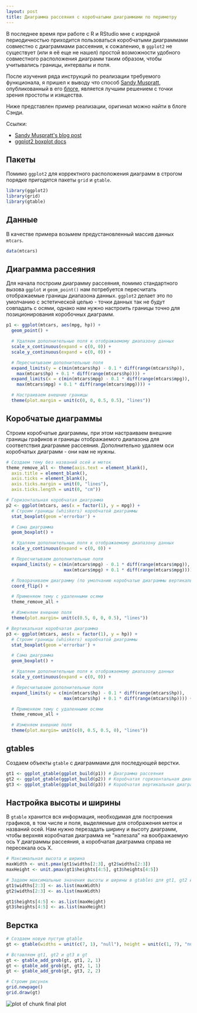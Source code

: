 ```yaml
---
layout: post
title: Диаграмма рассеяния с коробчатыми диаграммами по периметру
---
```


В последнее время при работе с R и RStudio мне с изрядной периодичностью
приходится пользоваться коробчатыми диаграммами совместно с диаграммами
рассеяния, к сожалению, в `ggplot2` не существует (или я её еще не нашел)
простой возможности удобного совместного расположения диаграмм таким образом,
чтобы учитывались границы, интервалы и поля.

После изучения ряда инструкций по реализации требуемого функционала, я пришел к
выводу что способ [Sandy Muspratt][3], опубликованный в его [блоге][1],
является лучшим решением с точки зрения простоты и изящества.

Ниже представлен пример реализации, оригинал можно найти в блоге Сэнди.

Ссылки:

- [Sandy Muspratt's blog post][1]
- [ggplot2 boxplot docs][2]

## Пакеты ##

Помимо `ggplot2` для корректного расположения диаграмм в строгом порядке
пригодятся пакеты `grid` и `gtable`.


```r
library(ggplot2)
library(grid)
library(gtable)
```

## Данные ##

В качестве примера возьмем предустановленный массив данных `mtcars`.


```r
data(mtcars)
```

## Диаграмма рассеяния ##

Для начала построим диаграмму рассеяния, помимо стандартного вызова `ggplot` и
`geom_point()` нам потребуется пересчитать отображаемые границы диапазона
данных. `ggplot2` делает это по умолчанию с эстетической целью - точки данных
так не будут совпадать с осями, однако нам нужно настроить границы точно для
позиционирования коробочных диаграмм.


```r
p1 <- ggplot(mtcars, aes(mpg, hp)) +
  geom_point() +

  # Удаляем дополнительные поля к отображаемому диапазону данных
  scale_x_continuous(expand = c(0, 0)) +
  scale_y_continuous(expand = c(0, 0)) +

  # Пересчитываем дополнительные поля
  expand_limits(y = c(min(mtcars$hp) - 0.1 * diff(range(mtcars$hp)),
    max(mtcars$hp) + 0.1 * diff(range(mtcars$hp)))) +
  expand_limits(x = c(min(mtcars$mpg) - 0.1 * diff(range(mtcars$mpg)),
    max(mtcars$mpg) + 0.1 * diff(range(mtcars$mpg)))) +

  # Настраиваем внешние границы
  theme(plot.margin = unit(c(0, 0, 0.5, 0.5), "lines"))
```

## Коробчатые диаграммы ##

Строим коробчатые диаграммы, при этом настраиваем внешние границы графиков и
границы отображаемого диапазона для соответствия диаграмме рассеяния.
Дополнительно удаляем оси коробчатых диаграмм - они нам не нужны.


```r
# Создаем тему без названий осей и меток
theme_remove_all <- theme(axis.text = element_blank(),
  axis.title = element_blank(),
  axis.ticks = element_blank(),
  axis.ticks.margin = unit(0, "lines"),
  axis.ticks.length = unit(0, "cm"))

# Горизонтальная коробчатая диаграмма
p2 <- ggplot(mtcars, aes(x = factor(1), y = mpg)) +
  # Строим границы (whiskers) коробчатой диаграммы
  stat_boxplot(geom ='errorbar') +

  # Сама диаграмма
  geom_boxplot() +

  # Удаляем дополнительные поля к отображаемому диапазону данных
  scale_y_continuous(expand = c(0, 0)) +

  # Пересчитываем дополнительные поля
  expand_limits(y = c(min(mtcars$mpg) - 0.1 * diff(range(mtcars$mpg)),
                      max(mtcars$mpg) + 0.1 * diff(range(mtcars$mpg)))) +

  # Поворачиваем диаграмму (по умолчанию коробчатые диаграммы вертикальны)
  coord_flip() +

  # Применяем тему с удаленными осями
  theme_remove_all +

  # Изменяем внешние поля
  theme(plot.margin= unit(c(0.5, 0, 0, 0.5), "lines"))

# Вертикальная коробчатая диаграмма
p3 <- ggplot(mtcars, aes(x = factor(1), y = hp)) +
  # Строим границы (whiskers) коробчатой диаграммы
  stat_boxplot(geom ='errorbar') +

  # Сама диаграмма
  geom_boxplot() +

  # Удаляем дополнительные поля к отображаемому диапазону данных
  scale_y_continuous(expand = c(0, 0)) +

  # Пересчитываем дополнительные поля
  expand_limits(y = c(min(mtcars$hp) - 0.1 * diff(range(mtcars$hp)),
                      max(mtcars$hp) + 0.1 * diff(range(mtcars$hp)))) +

  # Применяем тему с удаленными осями
  theme_remove_all +

  # Изменяем внешние поля
  theme(plot.margin= unit(c(0, 0.5, 0.5, 0), "lines"))
```

## gtables ##

Создаем объекты `gtable` с диаграммами для последующей верстки.


```r
gt1 <- ggplot_gtable(ggplot_build(p1)) # Диаграмма рассеяния
gt2 <- ggplot_gtable(ggplot_build(p2)) # Коробчатая горизонтальная диаграмма
gt3 <- ggplot_gtable(ggplot_build(p3)) # Коробчатая вертикальная диаграмма
```

## Настройка высоты и ширины

В `gtable` хранится вся информация, необходимая для построения графиков, в том
числе и поля, выделяемые для отображения меток и названий осей. Нам нужно
перезадать ширину и высоту диаграмм, чтобы верхняя коробчатая диаграмма не
"налезала" на воображаемую ось Y диаграммы рассеяния, а коробчатая диаграмма
справа не пересекала ось X.


```r
# Максимальная высота и ширина
maxWidth <- unit.pmax(gt1$widths[2:3], gt2$widths[2:3])
maxHeight <- unit.pmax(gt1$heights[4:5], gt3$heights[4:5])

# Задаем максимальные значения высоты и ширины в gtables для gt1, gt2 и gt3
gt1$widths[2:3] <- as.list(maxWidth)
gt2$widths[2:3] <- as.list(maxWidth)

gt1$heights[4:5] <- as.list(maxHeight)
gt3$heights[4:5] <- as.list(maxHeight)
```

## Верстка ##


```r
# Создаем новую пустую gtable
gt <- gtable(widths = unit(c(7, 1), "null"), height = unit(c(1, 7), "null"))

# Вставляем gt1, gt2 и gt3 в gt
gt <- gtable_add_grob(gt, gt1, 2, 1)
gt <- gtable_add_grob(gt, gt2, 1, 1)
gt <- gtable_add_grob(gt, gt3, 2, 2)

# Строим рисунок
grid.newpage()
grid.draw(gt)
```

![plot of chunk final plot](../images/2014-10-19-marginal_plots/1.png)

  [1]: http://sandymuspratt.blogspot.ru/2013/02/scatterplot-with-marginal-boxplots.html "Sandy Muspratt's blog post"
  [2]: http://docs.ggplot2.org/0.9.3.1/geom_boxplot.html "ggplot2 boxplot docs"
  [3]: https://www.blogger.com/profile/02889896298552826810 "Sandy Muspratt profile"
